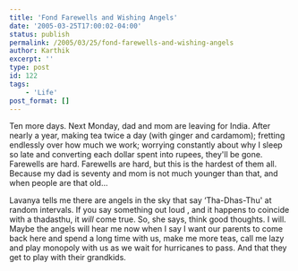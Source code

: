```yaml
---
title: 'Fond Farewells and Wishing Angels'
date: '2005-03-25T17:00:02-04:00'
status: publish
permalink: /2005/03/25/fond-farewells-and-wishing-angels
author: Karthik
excerpt: ''
type: post
id: 122
tags:
    - 'Life'
post_format: []
---
```

Ten more days. Next Monday, dad and mom are leaving for India. After nearly a year, making tea twice a day (with ginger and cardamom); fretting endlessly over how much we work; worrying constantly about why I sleep so late and converting each dollar spent into rupees, they'll be gone. Farewells are hard. Farewells are hard, but this is the hardest of them all. Because my dad is seventy and mom is not much younger than that, and when people are that old…

Lavanya tells me there are angels in the sky that say ‘Tha-Dhas-Thu' at random intervals. If you say something out loud , and it happens to coincide with a thadasthu, it *will* come true. So, she says, think good thoughts. I will. Maybe the angels will hear me now when I say I want our parents to come back here and spend a long time with us, make me more teas, call me lazy and play monopoly with us as we wait for hurricanes to pass. And that they get to play with their grandkids.
